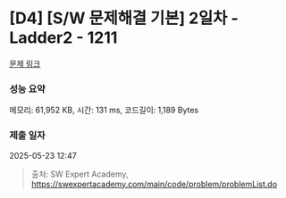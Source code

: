 # [D4] [S/W 문제해결 기본] 2일차 - Ladder2 - 1211 

[문제 링크](https://swexpertacademy.com/main/code/problem/problemDetail.do?contestProbId=AV14BgD6AEECFAYh) 

### 성능 요약

메모리: 61,952 KB, 시간: 131 ms, 코드길이: 1,189 Bytes

### 제출 일자

2025-05-23 12:47



> 출처: SW Expert Academy, https://swexpertacademy.com/main/code/problem/problemList.do